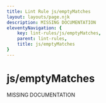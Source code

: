 ```yaml
---
title: Lint Rule js/emptyMatches
layout: layouts/page.njk
description: MISSING DOCUMENTATION
eleventyNavigation: {
	key: lint-rules/js/emptyMatches,
	parent: lint-rules,
	title: js/emptyMatches
}
---
```


# js/emptyMatches

MISSING DOCUMENTATION
